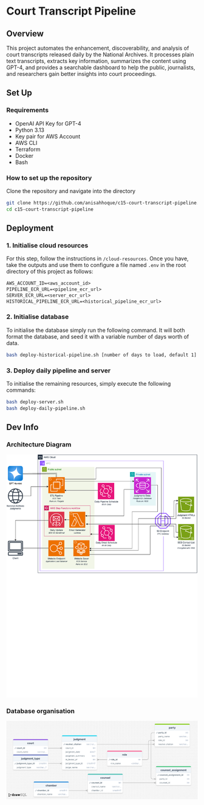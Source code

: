 # Court Transcript Pipeline

## Overview

This project automates the enhancement, discoverability, and analysis of court transcripts released daily by the National Archives. It processes plain text transcripts, extracts key information, summarizes the content using GPT-4, and provides a searchable dashboard to help the public, journalists, and researchers gain better insights into court proceedings.

## Set Up

### Requirements

- OpenAI API Key for GPT-4
- Python 3.13
- Key pair for AWS Account
- AWS CLI
- Terraform
- Docker
- Bash

### How to set up the repository

Clone the repository and navigate into the directory

```bash
git clone https://github.com/anisahhoque/c15-court-transcript-pipeline.git
cd c15-court-transcript-pipeline
```

## Deployment

### 1. Initialise cloud resources

For this step, follow the instructions in `/cloud-resources`. Once you have, take the outputs and use them to configure a file named `.env` in the root directory of this project as follows:

```
AWS_ACCOUNT_ID=<aws_account_id>
PIPELINE_ECR_URL=<pipeline_ecr_url>
SERVER_ECR_URL=<server_ecr_url>
HISTORICAL_PIPELINE_ECR_URL=<historical_pipeline_ecr_url>
```

### 2. Initialise database

To initialise the database simply run the following command. It will both format the database, and seed it with a variable number of days worth of data.

```bash
bash deploy-historical-pipeline.sh [number of days to load, default 1]
```

### 3. Deploy daily pipeline and server

To initialise the remaining resources, simply execute the following commands:

```bash
bash deploy-server.sh
bash deploy-daily-pipeline.sh
```

## Dev Info
### Architecture Diagram
![Project architecture diagram](dev-resources/architecture/architecture-diagram.png)

### Database organisation
![Project Entity Relationship Diagram](dev-resources/erd/coloured_erd_v2.1.png)

